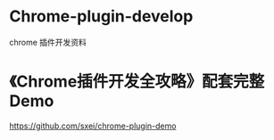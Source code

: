 # Chrome-plugin-develop
 chrome 插件开发资料

 # 《Chrome插件开发全攻略》配套完整Demo
 https://github.com/sxei/chrome-plugin-demo

# 